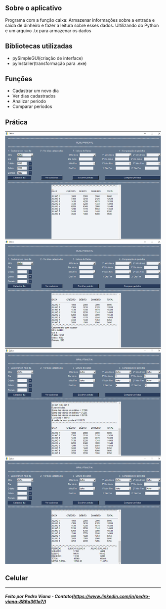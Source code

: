 ##  Sobre o aplicativo
 Programa com a função caixa: Armazenar informações sobre a entrada e saída de dinheiro e fazer a leitura sobre esses dados. 
 Ultilizando do Python e um arquivo .tx para armazenar os dados

##  Bibliotecas utilizadas
- pySimpleGUI(criação de interface)
- pyInstaller(transformação para .exe)

##  Funções
- Cadastrar um novo dia
- Ver dias cadastrados
- Analizar período
- Comparar períodos

## Prática

<img alt="cadastrarDia1" title="#logo"  src="./README/cadastrarDia1.png">
<img alt="cadastrarDia2" title="#logo"  src="./README/cadastrarDia2.png">
<img alt="compararPeriodos1" title="#logo"  src="./README/compararPeriodos1.png">
<img alt="compararPeriodos2" title="#logo"  src="./README/compararPeriodos2.png">

## Celular




<hr>

#####  Feito por Pedro Viana - Contato(https://www.linkedin.com/in/pedro-viana-886a361a7/)